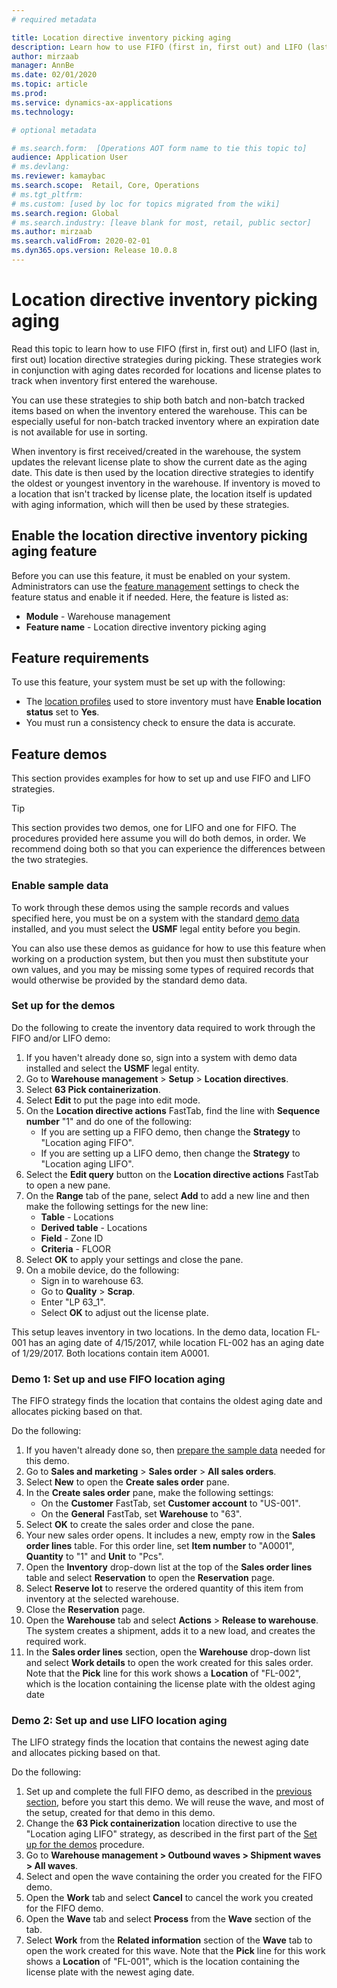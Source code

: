 ```yaml
---
# required metadata

title: Location directive inventory picking aging
description: Learn how to use FIFO (first in, first out) and LIFO (last in, first out) location directive strategies during picking. 
author: mirzaab
manager: AnnBe
ms.date: 02/01/2020
ms.topic: article
ms.prod: 
ms.service: dynamics-ax-applications
ms.technology: 

# optional metadata

# ms.search.form:  [Operations AOT form name to tie this topic to]
audience: Application User
# ms.devlang: 
ms.reviewer: kamaybac
ms.search.scope:  Retail, Core, Operations
# ms.tgt_pltfrm: 
# ms.custom: [used by loc for topics migrated from the wiki]
ms.search.region: Global
# ms.search.industry: [leave blank for most, retail, public sector]
ms.author: mirzaab
ms.search.validFrom: 2020-02-01
ms.dyn365.ops.version: Release 10.0.8
---
```


# Location directive inventory picking aging

Read this topic to learn how to use FIFO (first in, first out) and LIFO (last in, first out) location directive strategies during picking. These strategies work in conjunction with aging dates recorded for locations and license plates to track when inventory first entered the warehouse.

You can use these strategies to ship both batch and non-batch tracked items based on when the inventory entered the warehouse. This can be especially useful for non-batch tracked inventory where an expiration date is not available for use in sorting.

When inventory is first received/created in the warehouse, the system updates the relevant license plate to show the current date as the aging date. This date is then used by the location directive strategies to identify the oldest or youngest inventory in the warehouse. If inventory is moved to a location that isn't tracked by license plate, the location itself is updated with aging information, which will then be used by these strategies.

## Enable the location directive inventory picking aging feature

Before you can use this feature, it must be enabled on your system. Administrators can use the [feature management](../../fin-ops-core/fin-ops/get-started/feature-management/feature-management-overview.md) settings to check the feature status and enable it if needed. Here, the feature is listed as:

- **Module** - Warehouse management
- **Feature name** - Location directive inventory picking aging

## Feature requirements

To use this feature, your system must be set up with the following:

- The [location profiles](tasks/create-location-profile.md) used to store inventory must have **Enable location status** set to **Yes**.
- You must run a consistency check to ensure the data is accurate. <!-- KAMAYBAC: I don't understand this. Does it really belong here? Can we give a link for more info? -->

## Feature demos

This section provides examples for how to set up and use FIFO and LIFO strategies.

> [!TIP]
> This section provides two demos, one for LIFO and one for FIFO. The procedures provided here assume you will do both demos, in order. We recommend doing both so that you can experience the differences between the two strategies.

### Enable sample data

To work through these demos using the sample records and values specified here, you must be on a system with the standard [demo data](../../fin-ops-core/dev-itpro/deployment/deploy-demo-environment.md) installed, and you must select the **USMF** legal entity before you begin.

You can also use these demos as guidance for how to use this feature when working on a production system, but then you must then substitute your own values, and you may be missing some types of required records that would otherwise be provided by the standard demo data.

<a name="demo-set-up"></a>

### Set up for the demos

Do the following to create the inventory data required to work through the FIFO and/or LIFO demo:

1. If you haven't already done so, sign into a system with demo data installed and select the **USMF** legal entity. 
1. Go to **Warehouse management** > **Setup** > **Location directives**.
1. Select **63 Pick containerization**.
1. Select **Edit**  to put the page into edit mode.
1. On the **Location directive actions** FastTab, find the line with **Sequence number** "1" and do one of the following:
    - If you are setting up a FIFO demo, then change the **Strategy** to "Location aging FIFO".
    - If you are setting up a LIFO demo, then change the **Strategy** to "Location aging LIFO".
1. Select the **Edit query** button on the **Location directive actions** FastTab to open a new pane.
1. On the **Range** tab of the pane, select **Add** to add a new line and then make the following settings for the new line: <!-- KAMAYBAC: What are we setting up here? What do these settings do? -->
    - **Table** - Locations
    - **Derived table** - Locations
    - **Field** - Zone ID
    - **Criteria** - FLOOR
1. Select **OK** to apply your settings and close the pane.
1. On a mobile device, do the following:<!-- KAMAYBAC: I don't have enough information to do any of this, so I couldn't confirm. Can we give more detail here? What are doing here? -->
    - Sign in to warehouse 63.
    - Go to **Quality** > **Scrap**.
    - Enter "LP 63_1".
    - Select **OK** to adjust out the license plate. <!-- KAMAYBAC: Are we missing a step here? Shouldn't we change a quantity or something? -->

This setup leaves inventory in two locations. In the demo data, location FL-001 has an aging date of 4/15/2017, while location FL-002 has an aging date of 1/29/2017. Both locations contain item A0001. <!-- KAMAYBAC: How does the above procedure result in this setup? None of these values are mentioned in the procedure. -->

<a name="fifo-demo"></a>

### Demo 1: Set up and use FIFO location aging

The FIFO strategy finds the location that contains the oldest aging date and allocates picking based on that.

Do the following:

1. If you haven't already done so, then [prepare the sample data](#demo-set-up) needed for this demo.
1. Go to **Sales and marketing** > **Sales order** > **All sales orders**.
1. Select **New** to open the **Create sales order** pane.
1. In the **Create sales order** pane, make the following settings:
    - On the **Customer** FastTab, set **Customer account** to "US-001".
    - On the **General** FastTab, set **Warehouse** to "63".
1. Select **OK** to create the sales order and close the pane.
1. Your new sales order opens. It includes a new, empty row in the **Sales order lines** table. For this order line, set **Item number** to "A0001", **Quantity** to "1" and **Unit** to "Pcs".
1. Open the **Inventory** drop-down list at the top of the **Sales order lines** table and select **Reservation** to open the **Reservation** page.
1. Select **Reserve lot** to reserve the ordered quantity of this item from inventory at the selected warehouse.
1. Close the **Reservation** page.
1. Open the **Warehouse** tab and select **Actions** > **Release to warehouse**. The system creates a shipment, adds it to a new load, and creates the required work.
1. In the **Sales order lines** section, open the **Warehouse** drop-down list and select **Work details** to open the work created for this sales order. Note that the **Pick** line for this work shows a **Location** of "FL-002", which is the location containing the license plate with the oldest aging date

### Demo 2: Set up and use LIFO location aging

The LIFO strategy finds the location that contains the newest aging date and allocates picking based on that.

Do the following:

1. Set up and complete the full FIFO demo, as described in the [previous section](#fifo-demo), before you start this demo. We will reuse the wave, and most of the setup, created for that demo in this demo.
1. Change the **63 Pick containerization** location directive to use the "Location aging LIFO" strategy, as described in the first part of the [Set up for the demos](#demo-set-up) procedure.
1. Go to **Warehouse management > Outbound waves > Shipment waves > All waves**.
1. Select and open the wave containing the order you created for the FIFO demo.
1. Open the **Work** tab and select **Cancel** to cancel the work you created for the FIFO demo.
1. Open the **Wave** tab and select **Process** from the **Wave** section of the tab.
1. Select **Work** from the **Related information** section of the **Wave** tab to open the work created for this wave. Note that the **Pick** line for this work shows a **Location** of "FL-001", which is the location containing the license plate with the newest aging date.
